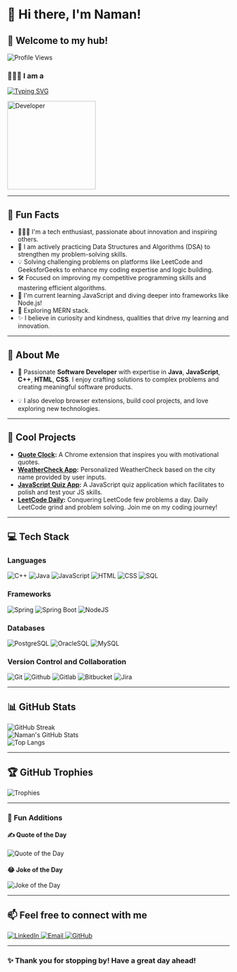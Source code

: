 # 👋 Hi there, I'm Naman!
## 📍 Welcome to my hub! ##

![Profile Views](https://komarev.com/ghpvc/?username=LeadGeekSquad&color=blueviolet&style=flat-square)

### 👨🏻‍💻 I am a

[![Typing SVG](https://readme-typing-svg.herokuapp.com?font=Fira+Code&size=25&pause=1000&color=F70000&width=800&lines=Software+Engineer;Problem+Solver;Bug+Squasher;Tech+Enthusiast;Code+Whisperer;Logical+Thinker;Algorithm+Explorer;Passionate+Technophile;Knowledge+Seeker;Curious+Explorer;Lifelong+Learner)](https://git.io/typing-svg) 

<img src="https://media.giphy.com/media/qgQUggAC3Pfv687qPC/giphy.gif" alt="Developer" width="200"/>

---

## 🎉 Fun Facts

- 👨🏻‍💻 I'm a tech enthusiast, passionate about innovation and inspiring others.
- 🌱 I am actively practicing Data Structures and Algorithms (DSA) to strengthen my problem-solving skills.
- 💡 Solving challenging problems on platforms like LeetCode and GeeksforGeeks to enhance my coding expertise and logic building.
- 🛠️ Focused on improving my competitive programming skills and mastering efficient algorithms.
- 🌱 I'm current learning JavaScript and diving deeper into frameworks like Node.js! 
- 🧭 Exploring MERN stack.
- ✨ I believe in curiosity and kindness, qualities that drive my learning and innovation.

---

## 🚀 About Me  

- 🌟 Passionate **Software Developer** with expertise in **Java**, **JavaScript**, **C++**, **HTML**, **CSS**. I enjoy crafting solutions to complex problems and creating meaningful software products.  

- 💡 I also develop browser extensions, build cool projects, and love exploring new technologies.  

---

## 🌟 Cool Projects  

- **[Quote Clock](https://chromewebstore.google.com/detail/quote-clock/dbladalnnhlabhpnnjchhnaemidbkieo):** A Chrome extension that inspires you with motivational quotes.  
- **[WeatherCheck App](https://github.com/LeadGeekSquad/WeatherCheck):** Personalized WeatherCheck based on the city name provided by user inputs.
- **[JavaScript Quiz App](https://github.com/LeadGeekSquad/JavaScriptQuizApp):** A JavaScript quiz application which facilitates to polish and test your JS skills.
- **[LeetCode Daily](https://github.com/LeadGeekSquad/LeetCodeDaily):** Conquering LeetCode few problems a day. Daily LeetCode grind and problem solving. Join me on my coding journey!

---

## 💻 Tech Stack  

### **Languages**

<p align="left">
<img src="https://img.shields.io/badge/C++-874726?style=for-the-badge&logo=cplusplus&logoColor=white" alt="C++" />
<img src="https://img.shields.io/badge/Java-ED8B00?style=for-the-badge&logo=java&logoColor=white" alt="Java" />
<img src="https://img.shields.io/badge/JavaScript-F7DF1E?style=for-the-badge&logo=javascript&logoColor=black" alt="JavaScript" />
<img src="https://img.shields.io/badge/HTML5-E34F26?style=for-the-badge&logo=html5&logoColor=white" alt="HTML" />
<img src="https://img.shields.io/badge/CSS3-1572B6?style=for-the-badge&logo=css3&logoColor=white" alt="CSS" />
<img src="https://img.shields.io/badge/SQL-4E5T7U?style=for-the-badge&logo=sql&logoColor=white" alt="SQL" />
</p>

### **Frameworks**  

<p align="left">
<img src="https://img.shields.io/badge/spring-6DB198?style=for-the-badge&logo=spring&logoColor=white" alt="Spring" />
<img src="https://img.shields.io/badge/spring_boot-6DB33F?style=for-the-badge&logo=spring-boot&logoColor=white" alt="Spring Boot" />
<img src="https://img.shields.io/badge/node_js-Y641U7?style=for-the-badge&logo=node.js&logoColor=white" alt="NodeJS" />
</p>  

### **Databases**  

<p align="left">
<img src="https://img.shields.io/badge/PostgreSQL-316192?style=for-the-badge&logo=postgresql&logoColor=white" alt="PostgreSQL" />
<img src="https://img.shields.io/badge/OracleSQL-BB761E?style=for-the-badge&logo=oraclesql&logoColor=white" alt="OracleSQL" />
<img src="https://img.shields.io/badge/MySQL-FF5733?style=for-the-badge&logo=mysql&logoColor=white" alt="MySQL" />
</p>

### **Version Control and Collaboration**  

<p align="left">
<img src="https://img.shields.io/badge/git-8B0000?style=for-the-badge&logo=git&logoColor=white" alt="Git" />
<img src="https://img.shields.io/badge/github-000000?style=for-the-badge&logo=github&logoColor=white" alt="Github" />
<img src="https://img.shields.io/badge/gitlab-DC143C?style=for-the-badge&logo=gitlab&logoColor=white" alt="Gitlab" />
<img src="https://img.shields.io/badge/bitbucket-0000FF?style=for-the-badge&logo=bitbucket&logoColor=white" alt="Bitbucket" />
<img src="https://img.shields.io/badge/jira-1A237E?style=for-the-badge&logo=jira&logoColor=white" alt="Jira" />
</p>

---

## 📊 GitHub Stats  

![GitHub Streak](https://github-readme-streak-stats.herokuapp.com/?user=LeadGeekSquad&theme=radical)  
![Naman's GitHub Stats](https://github-readme-stats.vercel.app/api?username=LeadGeekSquad&show_icons=true&theme=radical&hide_border=true&count_private=true)  
![Top Langs](https://github-readme-stats.vercel.app/api/top-langs/?username=LeadGeekSquad&layout=compact&theme=radical&hide_border=true)

---

## 🏆 GitHub Trophies  

![Trophies](https://github-profile-trophy.vercel.app/?username=LeadGeekSquad&theme=radical&no-frame=true&column=7)

---

### 🌈 Fun Additions

#### ✍️ Quote of the Day

<p align="left">
  <img src="https://quotes-github-readme.vercel.app/api?type=horizontal&theme=radical" alt="Quote of the Day" />
</p>

#### 😂 Joke of the Day

<p align="left">
  <img src="https://readme-jokes.vercel.app/api?theme=radical" alt="Joke of the Day" />
</p>

---

## 📫 Feel free to connect with me

<p align="left">
  <a href="https://www.linkedin.com/in/naman-patel-929135322/" target="_blank">
    <img src="https://img.shields.io/badge/LinkedIn-%230077B5.svg?style=for-the-badge&logo=linkedin&logoColor=white" alt="LinkedIn" />
  </a>
  <a href="mailto:npsupergeek@gmail.com" target="_blank">
    <img src="https://img.shields.io/badge/Email-D14836?style=for-the-badge&logo=gmail&logoColor=white" alt="Email" />
  </a>
  <a href="https://github.com/LeadGeekSquad" target="_blank">
    <img src="https://img.shields.io/badge/GitHub-181717?style=for-the-badge&logo=github&logoColor=white" alt="GitHub" />
  </a>
</p>

---

### ✨ Thank you for stopping by! Have a great day ahead!